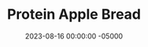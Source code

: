 ---
layout: post
title:  "Protein Apple Bread"
date:   2023-08-16 00:00:00 -05000
categories: 
- Recipes
- Protein Powder
permalink: /recipes/apple-bread
image: /assets/Food/Protein Powder/Apple Bread/apple-bread-cover.jpg
ing: appplebread-ing
facts: appplebread-facts
section1: Dry Ingredients
start2: Nonfat cottage cheese by FRESH & EASY
section2: Wet Ingredients
start3: 
section3: 
start4: 
section4: 
start5: 
section5: 
Prep: 10
Rest: 
Cook: 30
Source1: https://www.youtube.com/watch?v=hS1cTJBfj98&t=16s
Source2: 
whisk: https://s.samsungfood.com/qwY48
tags: 
- apple cake
- whey
- casein
- cottage cheese
- protein powder
- gala apple
- oat flour
- gluten free
- oats
- cinnamon
- ginger
- cake
Description: This cinnamon apple bread is a perfect fall based dessert that won't set you off your healthy eating path. It's similar to my <a href="banana-protein">Protein Banana Nut Bread</a> and <a href="pumpkin-bread">Protein Pumpkin Loaf</a> recipes, but apple based instead (duh).  The combination of cinnamon and ginger with apples is a classic for a reason! This recipe also works fantastic as a carrot cake recipe too, just swap out the apples for grated carrots, or check out my <a href="carrot-cake">Layered Protein Carrot Cake</a>.
Instructions: 
- Combine dry ingredients in a bowl - oat flour, whey, casein, baking powder, cinnamon, salt, baking soda, and ginger<br><br>

- Chop the apple and add to a food processor with the cottage cheese. Blend the apple as much as possible, then add the eggs, vanilla, and stevia. Blend until foamy and no apple chunks remain<br><br>

- Pour the wet ingredients into the dry, and fold together until just combined<br><br>

- Transfer everything to a bread pan and bake for 30 min at 350°F. Cake is done when it reaches an internal temperature of 200F<br><br>
- <center><img src="/assets/Food/Protein Powder/Apple Bread/apple-bread-4.jpg" alt="" class="instruction-image"></center><br>

- Let the cake cool down, then slice and refrigerate for 3-4 days.  You can serve with some whipped cottage cheese on top per slice
---